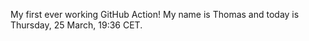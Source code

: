 My first ever working GitHub Action!
My name is Thomas and today is Thursday, 25 March, 19:36 CET. 
